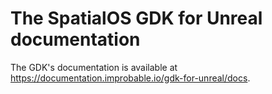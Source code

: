 # The SpatialOS GDK for Unreal documentation 

The GDK's documentation is available at https://documentation.improbable.io/gdk-for-unreal/docs. 